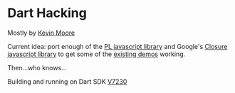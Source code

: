 # Dart Hacking

Mostly by [Kevin Moore](http://j832.com)

Current idea: port enough of the [PL javascript library](https://github.com/thinkpixellab/pl) and Google's [Closure javascript library](https://developers.google.com/closure/library/) to get some of the [existing demos](http://thinkpixellab.github.com/pl/) working.

Then...who knows...

Building and running on Dart SDK [V7230](https://gsdview.appspot.com/dart-editor-archive-integration/7232/)
